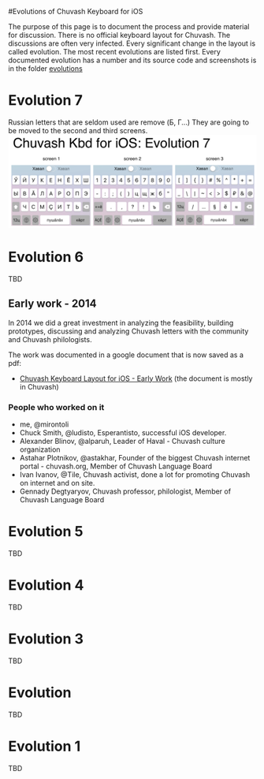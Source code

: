 #Evolutions of Chuvash Keyboard for iOS

The purpose of this page is to document the process and provide material for discussion. There is no official keyboard layout for Chuvash. The discussions are often very infected. Every significant change in the layout is called evolution. The most recent evolutions are listed first. Every documented evolution has a number and its source code and screenshots is in the folder [evolutions](evolutions)

# Evolution 7
Russian letters that are seldom used are remove (Б, Г...) They are going to be moved to the second and third screens.
![Evolution 7](cv-kbd-ios-evolution-07.png?raw=true)

# Evolution 6

TBD

## Early work - 2014

In 2014 we did a great investment in analyzing the feasibility, building prototypes, discussing and analyzing Chuvash letters with the community and Chuvash philologists. 

The work was documented in a google document that is now saved as a pdf:

- [Chuvash Keyboard Layout for iOS - Early Work](cv-kbd-ios-evolutions-early-collab.pdf) (the document is mostly in Chuvash)

### People who worked on it
- me, @mirontoli
- Chuck Smith, @ludisto, Esperantisto, successful iOS developer. 
- Alexander Blinov, @alparuh, Leader of Haval - Chuvash culture organization
- Astahar Plotnikov, @astakhar, Founder of the biggest Chuvash internet portal - chuvash.org, Member of Chuvash Language Board
- Ivan Ivanov, @Tile, Chuvash activist, done a lot for promoting Chuvash on internet and on site.
- Gennady Degtyaryov, Chuvash professor, philologist, Member of Chuvash Language Board

# Evolution 5

TBD

# Evolution 4

TBD

# Evolution 3

TBD

# Evolution 

TBD

# Evolution 1

TBD

